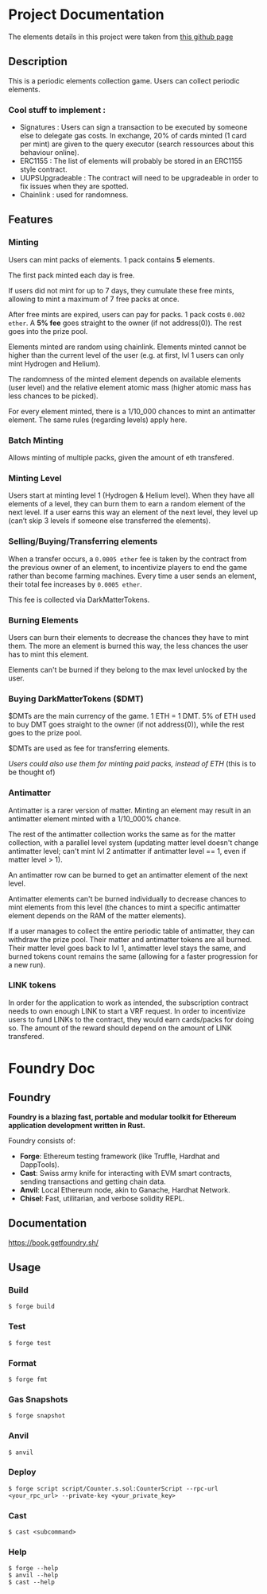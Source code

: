 # Project Documentation

The elements details in this project were taken from [this github page](https://github.com/Bowserinator/Periodic-Table-JSON)

## Description
This is a periodic elements collection game. Users can collect periodic elements.

### Cool stuff to implement :
- Signatures : Users can sign a transaction to be executed by someone else to delegate gas costs. In exchange, 20% of cards minted (1 card per mint) are given to the query executor (search ressources about this behaviour online).
- ERC1155 : The list of elements will probably be stored in an ERC1155 style contract.
- UUPSUpgradeable : The contract will need to be upgradeable in order to fix issues when they are spotted.
- Chainlink : used for randomness.

## Features
### Minting
Users can mint packs of elements. 1 pack contains **5** elements. 

The first pack minted each day is free.

If users did not mint for up to 7 days, they cumulate these free mints, allowing to mint a maximum of 7 free packs at once.

After free mints are expired, users can pay for packs. 1 pack costs `0.002 ether`. A **5% fee** goes straight to the owner (if not address(0)). The rest goes into the prize pool.

Elements minted are random using chainlink. Elements minted cannot be higher than the current level of the user (e.g. at first, lvl 1 users can only mint Hydrogen and Helium).

The randomness of the minted element depends on available elements (user level) and the relative element atomic mass (higher atomic mass has less chances to be picked).

For every element minted, there is a 1/10_000 chances to mint an antimatter element. The same rules (regarding levels) apply here.

### Batch Minting
Allows minting of multiple packs, given the amount of eth transfered.

### Minting Level
Users start at minting level 1 (Hydrogen & Helium level). When they have all elements of a level, they can burn them to earn a random element of the next level. If a user earns this way an element of the next level, they level up (can’t skip 3 levels if someone else transferred the elements).

### Selling/Buying/Transferring elements
When a transfer occurs, a `0.0005 ether` fee is taken by the contract from the previous owner of an element, to incentivize players to end the game rather than become farming machines. Every time a user sends an element, their total fee increases by `0.0005 ether`.

This fee is collected via DarkMatterTokens.

### Burning Elements
Users can burn their elements to decrease the chances they have to mint them. The more an element is burned this way, the less chances the user has to mint this element.

Elements can't be burned if they belong to the max level unlocked by the user.

### Buying DarkMatterTokens ($DMT)
$DMTs are the main currency of the game. 1 ETH = 1 DMT. 5% of ETH used to buy DMT goes straight to the owner (if not address(0)), while the rest goes to the prize pool.

$DMTs are used as fee for transferring elements.

*Users could also use them for minting paid packs, instead of ETH* (this is to be thought of)

### Antimatter
Antimatter is a rarer version of matter. Minting an element may result in an antimatter element minted with a 1/10_000% chance. 

The rest of the antimatter collection works the same as for the matter collection, with a parallel level system (updating matter level doesn't change antimatter level; can't mint lvl 2 antimatter if antimatter level == 1, even if matter level > 1).

An antimatter row can be burned to get an antimatter element of the next level.

Antimatter elements can't be burned individually to decrease chances to mint elements from this level (the chances to mint a specific antimatter element depends on the RAM of the matter elements).

If a user manages to collect the entire periodic table of antimatter, they can withdraw the prize pool. Their matter and antimatter tokens are all burned. Their matter level goes back to lvl 1, antimatter level stays the same, and burned tokens count remains the same (allowing for a faster progression for a new run).

### LINK tokens
In order for the application to work as intended, the subscription contract needs to own enough LINK to start a VRF request. In order to incentivize users to fund LINKs to the contract, they would earn cards/packs for doing so. The amount of the reward should depend on the amount of LINK transfered.


# Foundry Doc

## Foundry

**Foundry is a blazing fast, portable and modular toolkit for Ethereum application development written in Rust.**

Foundry consists of:

-   **Forge**: Ethereum testing framework (like Truffle, Hardhat and DappTools).
-   **Cast**: Swiss army knife for interacting with EVM smart contracts, sending transactions and getting chain data.
-   **Anvil**: Local Ethereum node, akin to Ganache, Hardhat Network.
-   **Chisel**: Fast, utilitarian, and verbose solidity REPL.

## Documentation

https://book.getfoundry.sh/

## Usage

### Build

```shell
$ forge build
```

### Test

```shell
$ forge test
```

### Format

```shell
$ forge fmt
```

### Gas Snapshots

```shell
$ forge snapshot
```

### Anvil

```shell
$ anvil
```

### Deploy

```shell
$ forge script script/Counter.s.sol:CounterScript --rpc-url <your_rpc_url> --private-key <your_private_key>
```

### Cast

```shell
$ cast <subcommand>
```

### Help

```shell
$ forge --help
$ anvil --help
$ cast --help
```
